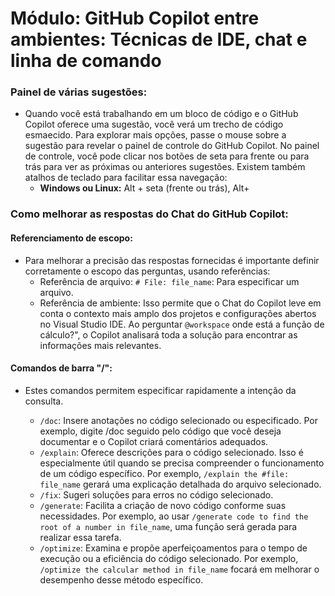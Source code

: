 # Módulo: GitHub Copilot entre ambientes: Técnicas de IDE, chat e linha de comando

### Painel de várias sugestões:

- Quando você está trabalhando em um bloco de código e o GitHub Copilot oferece uma sugestão, você verá um trecho de código esmaecido. Para explorar mais opções, passe o mouse sobre a sugestão para revelar o painel de controle do GitHub Copilot.
  No painel de controle, você pode clicar nos botões de seta para frente ou para trás para ver as próximas ou anteriores sugestões. Existem também atalhos de teclado para facilitar essa navegação:
  - **Windows ou Linux:** Alt + seta (frente ou trás), Alt+

### Como melhorar as respostas do Chat do GitHub Copilot:

#### Referenciamento de escopo:

- Para melhorar a precisão das respostas fornecidas é importante definir corretamente o escopo das perguntas, usando referências:
  - Referência de arquivo: `# File: file_name`: Para especificar um arquivo.
  - Referência de ambiente: Isso permite que o Chat do Copilot leve em conta o contexto mais amplo dos projetos e configurações abertos no Visual Studio IDE. Ao perguntar `@workspace` onde está a função de cálculo?", o Copilot analisará toda a solução para encontrar as informações mais relevantes.

#### Comandos de barra "/":

- Estes comandos permitem especificar rapidamente a intenção da consulta.

  - `/doc`: Insere anotações no código selecionado ou especificado. Por exemplo, digite /doc seguido pelo código que você deseja documentar e o Copilot criará comentários adequados.
  - `/explain`: Oferece descrições para o código selecionado. Isso é especialmente útil quando se precisa compreender o funcionamento de um código específico. Por exemplo, `/explain the #file: file_name` gerará uma explicação detalhada do arquivo selecionado.
  - `/fix`: Sugeri soluções para erros no código selecionado.
  - `/generate`: Facilita a criação de novo código conforme suas necessidades. Por exemplo, ao usar `/generate code to find the root of a number in file_name`, uma função será gerada para realizar essa tarefa.
  - `/optimize`: Examina e propõe aperfeiçoamentos para o tempo de execução ou a eficiência do código selecionado. Por exemplo, `/optimize the calcular method in file_name` focará em melhorar o desempenho desse método específico.
